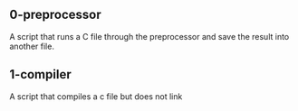 ## 0-preprocessor 
A script that runs a C file through the preprocessor and save the result into another file.
## 1-compiler
A script that compiles a c file but does not link

